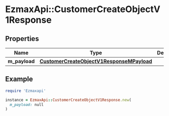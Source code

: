 # EzmaxApi::CustomerCreateObjectV1Response

## Properties

| Name | Type | Description | Notes |
| ---- | ---- | ----------- | ----- |
| **m_payload** | [**CustomerCreateObjectV1ResponseMPayload**](CustomerCreateObjectV1ResponseMPayload.md) |  |  |

## Example

```ruby
require 'Ezmaxapi'

instance = EzmaxApi::CustomerCreateObjectV1Response.new(
  m_payload: null
)
```

